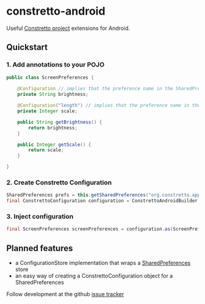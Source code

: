 constretto-android
==================

Useful [Constretto project](http://constretto.github.io/) extensions for Android.

Quickstart
----------

### 1. Add annotations to your POJO
```java
public class ScreenPreferences {
	
	@Configuration // implies that the preference name in the SharedPreferences store is "brightness"
	private String brightness;

	@Configuration("length") // implies that the preference name in the SharedPreferences store is "length"
	private Integer scale;

	public String getBrightness() {
		return brightness; 
	}

	public Integer getScale() {
		return scale;
	}

}
```

### 2. Create Constretto Configuration
```java
SharedPreferences prefs = this.getSharedPreferences("org.constretto.app", Context.MODE_PRIVATE);
final ConstrettoConfiguration configuration = ConstrettoAndroidBuilder.createConfigurationForSharedPreferences(prefs);
```

### 3. Inject configuration
```java
final ScreenPreferences screenPreferences = configuration.as(ScreenPreferences.class);
```

Planned features
----------------

* a ConfigurationStore implementation that wraps a [SharedPreferences](http://developer.android.com/reference/android/content/SharedPreferences.html) store
* an easy way of creating a ConstrettoConfiguration object for a SharedPreferences 

Follow development at the github [issue tracker](https://github.com/constretto/constretto-android/issues?milestone=1) 
